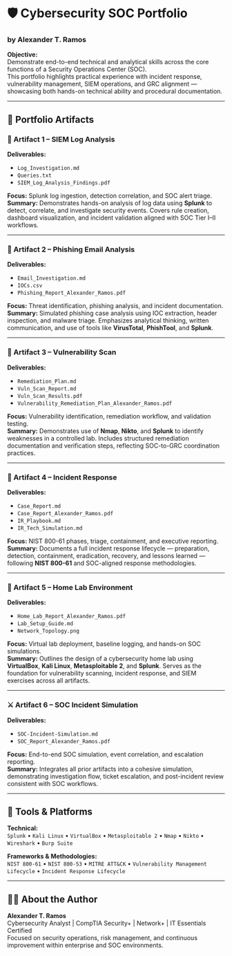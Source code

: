 # 🛡️ Cybersecurity SOC Portfolio  
### by Alexander T. Ramos

**Objective:**  
Demonstrate end-to-end technical and analytical skills across the core functions of a Security Operations Center (SOC).  
This portfolio highlights practical experience with incident response, vulnerability management, SIEM operations, and GRC alignment — showcasing both hands-on technical ability and procedural documentation.

---

## 📂 Portfolio Artifacts

### 🧠 Artifact 1 – SIEM Log Analysis
**Deliverables:**
- `Log_Investigation.md`
- `Queries.txt`
- `SIEM_Log_Analysis_Findings.pdf`

**Focus:** Splunk log ingestion, detection correlation, and SOC alert triage.  
**Summary:** Demonstrates hands-on analysis of log data using **Splunk** to detect, correlate, and investigate security events. Covers rule creation, dashboard visualization, and incident validation aligned with SOC Tier I–II workflows.

---

### 📨 Artifact 2 – Phishing Email Analysis
**Deliverables:**
- `Email_Investigation.md`
- `IOCs.csv`
- `Phishing_Report_Alexander_Ramos.pdf`

**Focus:** Threat identification, phishing analysis, and incident documentation.  
**Summary:** Simulated phishing case analysis using IOC extraction, header inspection, and malware triage. Emphasizes analytical thinking, written communication, and use of tools like **VirusTotal**, **PhishTool**, and **Splunk**.

---

### 🧾 Artifact 3 – Vulnerability Scan
**Deliverables:**
- `Remediation_Plan.md`
- `Vuln_Scan_Report.md`
- `Vuln_Scan_Results.pdf`
- `Vulnerability_Remediation_Plan_Alexander_Ramos.pdf`

**Focus:** Vulnerability identification, remediation workflow, and validation testing.  
**Summary:** Demonstrates use of **Nmap**, **Nikto**, and **Splunk** to identify weaknesses in a controlled lab. Includes structured remediation documentation and verification steps, reflecting SOC-to-GRC coordination practices.

---

### 🚨 Artifact 4 – Incident Response
**Deliverables:**
- `Case_Report.md`
- `Case_Report_Alexander_Ramos.pdf`
- `IR_Playbook.md`
- `IR_Tech_Simulation.md`

**Focus:** NIST 800-61 phases, triage, containment, and executive reporting.  
**Summary:** Documents a full incident response lifecycle — preparation, detection, containment, eradication, recovery, and lessons learned — following **NIST 800-61** and SOC-aligned response methodologies.

---

### 🧩 Artifact 5 – Home Lab Environment
**Deliverables:**
- `Home_Lab_Report_Alexander_Ramos.pdf`
- `Lab_Setup_Guide.md`
- `Network_Topology.png`

**Focus:** Virtual lab deployment, baseline logging, and hands-on SOC simulations.  
**Summary:** Outlines the design of a cybersecurity home lab using **VirtualBox**, **Kali Linux**, **Metasploitable 2**, and **Splunk**. Serves as the foundation for vulnerability scanning, incident response, and SIEM exercises across all artifacts.

---

### ⚔️ Artifact 6 – SOC Incident Simulation
**Deliverables:**
- `SOC-Incident-Simulation.md`
- `SOC_Report_Alexander_Ramos.pdf`

**Focus:** End-to-end SOC simulation, event correlation, and escalation reporting.  
**Summary:** Integrates all prior artifacts into a cohesive simulation, demonstrating investigation flow, ticket escalation, and post-incident review consistent with SOC workflows.

---

## 🧰 Tools & Platforms
**Technical:**  
`Splunk` • `Kali Linux` • `VirtualBox` • `Metasploitable 2` • `Nmap` • `Nikto` • `Wireshark` • `Burp Suite`  

**Frameworks & Methodologies:**  
`NIST 800-61` • `NIST 800-53` • `MITRE ATT&CK` • `Vulnerability Management Lifecycle` • `Incident Response Lifecycle`

---

## 🧑‍💻 About the Author
**Alexander T. Ramos**  
Cybersecurity Analyst | CompTIA Security+ | Network+ | IT Essentials Certified  
Focused on security operations, risk management, and continuous improvement within enterprise and SOC environments.

